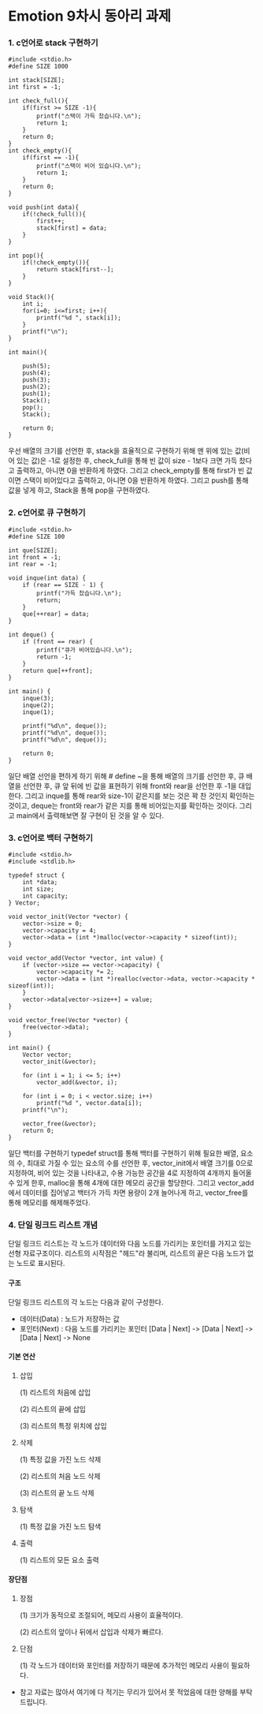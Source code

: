 # Emotion 9차시 동아리 과제
### 1. c언어로 stack 구현하기
```
#include <stdio.h>
#define SIZE 1000 
 
int stack[SIZE];    
int first = -1;   
 
int check_full(){
    if(first >= SIZE -1){    
        printf("스택이 가득 찼습니다.\n");
        return 1;
    }
    return 0;
}
int check_empty(){
    if(first == -1){
        printf("스택이 비어 있습니다.\n");
        return 1;
    }
    return 0;
}
 
void push(int data){
    if(!check_full()){
        first++;
        stack[first] = data;
    }
} 
 
int pop(){
    if(!check_empty()){
        return stack[first--];
    }
}
 
void Stack(){
    int i;
    for(i=0; i<=first; i++){
        printf("%d ", stack[i]);
    }
    printf("\n");
}
 
int main(){
    
    push(5);
    push(4);
    push(3);
    push(2);
    push(1);
    Stack();
    pop();
    Stack();
    
    return 0;
}
```
우선 배열의 크기를 선언한 후, stack을 효율적으로 구현하기 위해 맨 위에 있는 값(비어 있는 값)은 -1로 설정한 후, check_full을 통해 빈 값이 size - 1보다 크면 가득 찼다고 출력하고, 아니면 0을 반환하게 하였다. 그리고 check_empty를 통해 first가 빈 값이면 스택이 비어있다고 출력하고, 아니면 0을 반환하게 하였다. 그리고 push를 통해 값을 넣게 하고, Stack을 통해 pop을 구현하였다. 
   
### 2. c언어로 큐 구현하기
```
#include <stdio.h>
#define SIZE 100

int que[SIZE];
int front = -1;
int rear = -1;

void inque(int data) {
    if (rear == SIZE - 1) {
        printf("가득 찼습니다.\n");
        return;
    }
    que[++rear] = data;
}

int deque() {
    if (front == rear) {
        printf("큐가 비어있습니다.\n");
        return -1;
    }
    return que[++front];
}

int main() {
    inque(3);
    inque(2);
    inque(1);

    printf("%d\n", deque()); 
    printf("%d\n", deque()); 
    printf("%d\n", deque()); 

    return 0;
}
```
일단 배열 선언을 편하게 하기 위해 # define ~을 통해 배열의 크기를 선언한 후, 큐 배열을 선언한 후, 큐 앞 뒤에 빈 값을 표현하기 위해 front와 rear을 선언한 후 -1을 대입한다. 그리고 inque를 통해 rear와 size-1이 같은지를 보는 것은 꽉 찬 것인지 확인하는 것이고, deque는 front와 rear가 같은 지를 통해 비어있는지를 확인하는 것이다. 그리고 main에서 출력해보면 잘 구현이 된 것을 알 수 있다.
### 3. c언어로 백터 구현하기
```
#include <stdio.h>
#include <stdlib.h>

typedef struct {
    int *data;
    int size;
    int capacity;
} Vector;

void vector_init(Vector *vector) {
    vector->size = 0;
    vector->capacity = 4;
    vector->data = (int *)malloc(vector->capacity * sizeof(int));
}

void vector_add(Vector *vector, int value) {
    if (vector->size == vector->capacity) {
        vector->capacity *= 2;
        vector->data = (int *)realloc(vector->data, vector->capacity * sizeof(int));
    }
    vector->data[vector->size++] = value;
}

void vector_free(Vector *vector) {
    free(vector->data);
}

int main() {
    Vector vector;
    vector_init(&vector);

    for (int i = 1; i <= 5; i++)
        vector_add(&vector, i);

    for (int i = 0; i < vector.size; i++)
        printf("%d ", vector.data[i]);
    printf("\n");

    vector_free(&vector);
    return 0;
}
```
일단 백터를 구현하기 typedef struct를 통해 백터를 구현하기 위해 필요한 배열, 요소의 수, 최대로 가질 수 있는 요소의 수를 선언한 후, vector_init에서 배열 크기를 0으로 지정하여, 비어 있는 것을 나타내고, 수용 가능한 공간을 4로 지정하여 4개까지 들어올 수 있게 한후, malloc을 통해 4개에 대한 메모리 공간을 할당한다. 그리고 vector_add에서 데이터를 집어넣고 백터가 가득 차면 용량이 2개 늘어나게 하고, vector_free를 통해 메모리를 해제해주었다.
### 4. 단일 링크드 리스트 개념
단일 링크드 리스트는 각 노드가 데이터와 다음 노드를 가리키는 포인터를 가지고 있는 선형 자료구조이다. 리스트의 시작점은 "헤드"라 불리며, 리스트의 끝은 다음 노드가 없는 노드로 표시된다.
#### 구조
단일 링크드 리스트의 각 노드는 다음과 같이 구성한다.
* 데이터(Data) : 노드가 저장하는 값
* 포인터(Next) : 다음 노드를 가리키는 포인터
[Data | Next] -> [Data | Next] -> [Data | Next] -> None
#### 기본 연산
1) 삽입

   (1) 리스트의 처음에 삽입
   
   (2) 리스트의 끝에 삽입
   
   (3) 리스트의 특정 위치에 삽입
3) 삭제
   
   (1) 특정 값을 가진 노드 삭제
   
   (2) 리스트의 처음 노드 삭제
   
   (3) 리스트의 끝 노드 삭제
5) 탐색
   
   (1) 특정 값을 가진 노드 탐색
7) 출력
   
   (1) 리스트의 모든 요소 출력

#### 장단점
1) 장점

   (1) 크기가 동적으로 조절되어, 메모리 사용이 효율적이다.
   
   (2) 리스트의 앞이나 뒤에서 삽입과 삭제가 빠르다.
3) 단점
   
   (1) 각 노드가 데이터와 포인터를 저장하기 때문에 추가적인 메모리 사용이 필요하다.

* 참고 자료는 많아서 여기에 다 적기는 무리가 있어서 못 적었음에 대한 양해를 부탁드립니다.
